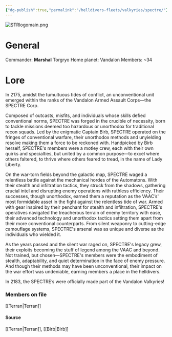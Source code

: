 ```yaml
---
{"dg-publish":true,"permalink":"/helldivers-fleets/valkyries/spectre/"}
---
```


![STRlogomain.png](/img/user/Images/STRlogomain.png)
# General
Commander: **Marshal** Torgryo
Home planet: Vandalon
Members: ~34

# Lore
In 2175, amidst the tumultuous tides of conflict, an unconventional unit emerged within the ranks of the Vandalon Armed Assault Corps—the SPECTRE Corp. 

Composed of outcasts, misfits, and individuals whose skills defied conventional norms, SPECTRE was forged in the crucible of necessity, born to tackle missions deemed too hazardous or unorthodox for traditional recon squads. 
Led by the enigmatic Captain Birb, SPECTRE operated on the fringes of conventional warfare, their unorthodox methods and unyielding resolve making them a force to be reckoned with. 
Handpicked by Birb herself, SPECTRE's members were a motley crew, each with their own quirks and specialties, but united by a common purpose—to excel where others faltered, to thrive where others feared to tread, in the name of Lady Liberty. 

On the war-torn fields beyond the galactic map, SPECTRE waged a relentless battle against the mechanical hordes of the Automatons. 
With their stealth and infiltration tactics, they struck from the shadows, gathering crucial intel and disrupting enemy operations with ruthless efficiency. 
Their successes, though unorthodox, earned them a reputation as the VAAC’s' most formidable asset in the fight against the relentless tide of war. 
Armed with gear inspired by their penchant for stealth and infiltration, SPECTRE's operatives navigated the treacherous terrain of enemy territory with ease, their advanced technology and unorthodox tactics setting them apart from their more conventional counterparts. 
From silent weaponry to cutting-edge camouflage systems, SPECTRE's arsenal was as unique and diverse as the individuals who wielded it.

As the years passed and the silent war raged on, SPECTRE's legacy grew, their exploits becoming the stuff of legend among the VAAC and beyond. 
Not trained, but chosen—SPECTRE's members were the embodiment of stealth, adaptability, and quiet determination in the face of enemy pressure. 
And though their methods may have been unconventional, their impact on the war effort was undeniable, earning members a place in the helldivers. 

In 2183, the SPECTRE’s were officially made part of the Vandalon Valkyries!

### Members on file
[[Terran\|Terran]]

#### Source
[[Terran\|Terran]], [[Birb\|Birb]]